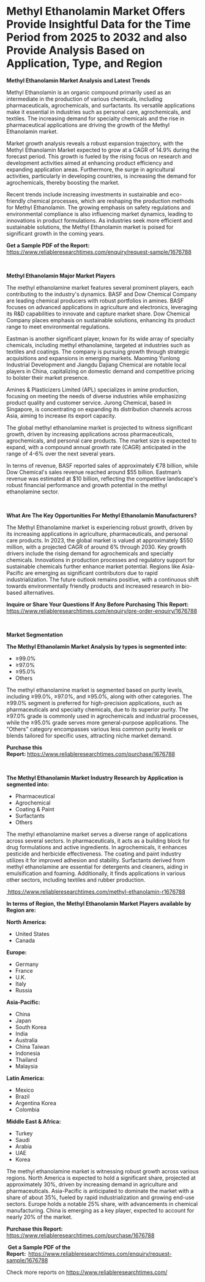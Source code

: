 <p><h1>Methyl Ethanolamin Market Offers Provide Insightful Data for the Time Period from 2025 to 2032 and also Provide Analysis Based on Application, Type, and Region</h1></p><p><strong>Methyl Ethanolamin Market Analysis and Latest Trends</strong></p>
<p><p>Methyl Ethanolamin is an organic compound primarily used as an intermediate in the production of various chemicals, including pharmaceuticals, agrochemicals, and surfactants. Its versatile applications make it essential in industries such as personal care, agrochemicals, and textiles. The increasing demand for specialty chemicals and the rise in pharmaceutical applications are driving the growth of the Methyl Ethanolamin market.</p><p>Market growth analysis reveals a robust expansion trajectory, with the Methyl Ethanolamin Market expected to grow at a CAGR of 14.9% during the forecast period. This growth is fueled by the rising focus on research and development activities aimed at enhancing product efficiency and expanding application areas. Furthermore, the surge in agricultural activities, particularly in developing countries, is increasing the demand for agrochemicals, thereby boosting the market.</p><p>Recent trends include increasing investments in sustainable and eco-friendly chemical processes, which are reshaping the production methods for Methyl Ethanolamin. The growing emphasis on safety regulations and environmental compliance is also influencing market dynamics, leading to innovations in product formulations. As industries seek more efficient and sustainable solutions, the Methyl Ethanolamin market is poised for significant growth in the coming years.</p></p>
<p><strong>Get a Sample PDF of the Report:&nbsp;</strong> <a href="https://www.reliableresearchtimes.com/enquiry/request-sample/1676788?utm_campaign=2210&utm_medium=2&utm_source=Github&utm_content=ia&utm_term=24032025&utm_id=methyl-ethanolamin">https://www.reliableresearchtimes.com/enquiry/request-sample/1676788</a></p>
<p>&nbsp;</p>
<p><strong>Methyl Ethanolamin Major Market Players</strong></p>
<p><p>The methyl ethanolamine market features several prominent players, each contributing to the industry's dynamics. BASF and Dow Chemical Company are leading chemical producers with robust portfolios in amines. BASF focuses on advanced applications in agriculture and electronics, leveraging its R&D capabilities to innovate and capture market share. Dow Chemical Company places emphasis on sustainable solutions, enhancing its product range to meet environmental regulations.</p><p>Eastman is another significant player, known for its wide array of specialty chemicals, including methyl ethanolamine, targeted at industries such as textiles and coatings. The company is pursuing growth through strategic acquisitions and expansions in emerging markets. Maoming Yunlong Industrial Development and Jiangdu Dajiang Chemical are notable local players in China, capitalizing on domestic demand and competitive pricing to bolster their market presence.</p><p>Amines & Plasticizers Limited (APL) specializes in amine production, focusing on meeting the needs of diverse industries while emphasizing product quality and customer service. Jurong Chemical, based in Singapore, is concentrating on expanding its distribution channels across Asia, aiming to increase its export capacity.</p><p>The global methyl ethanolamine market is projected to witness significant growth, driven by increasing applications across pharmaceuticals, agrochemicals, and personal care products. The market size is expected to expand, with a compound annual growth rate (CAGR) anticipated in the range of 4-6% over the next several years.</p><p>In terms of revenue, BASF reported sales of approximately €78 billion, while Dow Chemical's sales revenue reached around $55 billion. Eastman’s revenue was estimated at $10 billion, reflecting the competitive landscape's robust financial performance and growth potential in the methyl ethanolamine sector.</p></p>
<p>&nbsp;</p>
<p><strong>What Are The Key Opportunities For Methyl Ethanolamin Manufacturers?</strong></p>
<p><p>The Methyl Ethanolamine market is experiencing robust growth, driven by its increasing applications in agriculture, pharmaceuticals, and personal care products. In 2023, the global market is valued at approximately $550 million, with a projected CAGR of around 6% through 2030. Key growth drivers include the rising demand for agrochemicals and specialty chemicals. Innovations in production processes and regulatory support for sustainable chemicals further enhance market potential. Regions like Asia-Pacific are emerging as significant contributors due to rapid industrialization. The future outlook remains positive, with a continuous shift towards environmentally friendly products and increased research in bio-based alternatives.</p></p>
<p><strong>Inquire or Share Your Questions If Any Before Purchasing This Report:</strong> <a href="https://www.reliableresearchtimes.com/enquiry/pre-order-enquiry/1676788?utm_campaign=2210&utm_medium=2&utm_source=Github&utm_content=ia&utm_term=24032025&utm_id=methyl-ethanolamin">https://www.reliableresearchtimes.com/enquiry/pre-order-enquiry/1676788</a></p>
<p>&nbsp;</p>
<p><strong>Market Segmentation</strong></p>
<p><strong>The Methyl Ethanolamin Market Analysis by types is segmented into:</strong></p>
<p><ul><li>≥99.0%</li><li>≥97.0%</li><li>≥95.0%</li><li>Others</li></ul></p>
<p><p>The methyl ethanolamine market is segmented based on purity levels, including ≥99.0%, ≥97.0%, and ≥95.0%, along with other categories. The ≥99.0% segment is preferred for high-precision applications, such as pharmaceuticals and specialty chemicals, due to its superior purity. The ≥97.0% grade is commonly used in agrochemicals and industrial processes, while the ≥95.0% grade serves more general-purpose applications. The "Others" category encompasses various less common purity levels or blends tailored for specific uses, attracting niche market demand.</p></p>
<p><strong>Purchase this Report:&nbsp;</strong><a href="https://www.reliableresearchtimes.com/purchase/1676788?utm_campaign=2210&utm_medium=2&utm_source=Github&utm_content=ia&utm_term=24032025&utm_id=methyl-ethanolamin">https://www.reliableresearchtimes.com/purchase/1676788</a></p>
<p>&nbsp;</p>
<p><strong>The Methyl Ethanolamin Market Industry Research by Application is segmented into:</strong></p>
<p><ul><li>Pharmaceutical</li><li>Agrochemical</li><li>Coating & Paint</li><li>Surfactants</li><li>Others</li></ul></p>
<p><p>The methyl ethanolamine market serves a diverse range of applications across several sectors. In pharmaceuticals, it acts as a building block for drug formulations and active ingredients. In agrochemicals, it enhances pesticide and herbicide effectiveness. The coating and paint industry utilizes it for improved adhesion and stability. Surfactants derived from methyl ethanolamine are essential for detergents and cleaners, aiding in emulsification and foaming. Additionally, it finds applications in various other sectors, including textiles and rubber production.</p></p>
<p><a href="https://www.reliableresearchtimes.com/methyl-ethanolamin-r1676788?utm_campaign=2210&utm_medium=2&utm_source=Github&utm_content=ia&utm_term=24032025&utm_id=methyl-ethanolamin">&nbsp;https://www.reliableresearchtimes.com/methyl-ethanolamin-r1676788</a></p>
<p><strong>In terms of Region, the Methyl Ethanolamin Market Players available by Region are:</strong></p>
<p>
    <p> <strong> North America: </strong>
        <ul>
            <li>United States</li>
            <li>Canada</li>
        </ul>
        </p> 
    <p> <strong> Europe: </strong>
        <ul>
            <li>Germany</li>
            <li>France</li>
            <li>U.K.</li>
            <li>Italy</li>
            <li>Russia</li>
        </ul>
        </p> 
    <p> <strong> Asia-Pacific: </strong>
        <ul>
            <li>China</li>
            <li>Japan</li>
            <li>South Korea</li>
            <li>India</li>
            <li>Australia</li>
            <li>China Taiwan</li>
            <li>Indonesia</li>
            <li>Thailand</li>
            <li>Malaysia</li>
        </ul>
        </p> 
    <p> <strong> Latin America: </strong>
        <ul>
            <li>Mexico</li>
            <li>Brazil</li>
            <li>Argentina Korea</li>
            <li>Colombia</li>
        </ul>
        </p> 
    <p> <strong> Middle East & Africa: </strong>
        <ul>
            <li>Turkey</li>
            <li>Saudi</li>
            <li>Arabia</li>
            <li>UAE</li>
            <li>Korea</li>
        </ul>
    </p>
    </p>
<p><p>The methyl ethanolamine market is witnessing robust growth across various regions. North America is expected to hold a significant share, projected at approximately 30%, driven by increasing demand in agriculture and pharmaceuticals. Asia-Pacific is anticipated to dominate the market with a share of about 35%, fueled by rapid industrialization and growing end-use sectors. Europe holds a notable 25% share, with advancements in chemical manufacturing. China is emerging as a key player, expected to account for nearly 20% of the market.</p></p>
<p><strong>Purchase this Report: </strong><a href="https://www.reliableresearchtimes.com/purchase/1676788?utm_campaign=2210&utm_medium=2&utm_source=Github&utm_content=ia&utm_term=24032025&utm_id=methyl-ethanolamin">https://www.reliableresearchtimes.com/purchase/1676788</a></p>
<p>&nbsp;<strong>Get a Sample PDF of the Report:&nbsp;&nbsp;</strong><a href="https://www.reliableresearchtimes.com/enquiry/request-sample/1676788?utm_campaign=2210&utm_medium=2&utm_source=Github&utm_content=ia&utm_term=24032025&utm_id=methyl-ethanolamin">https://www.reliableresearchtimes.com/enquiry/request-sample/1676788</a></p>
<p><strong></strong></p>
<p>Check more reports on <a href="https://www.reliableresearchtimes.com/?utm_campaign=2210&utm_medium=2&utm_source=Github&utm_content=ia&utm_term=24032025&utm_id=methyl-ethanolamin">https://www.reliableresearchtimes.com/</a></p>